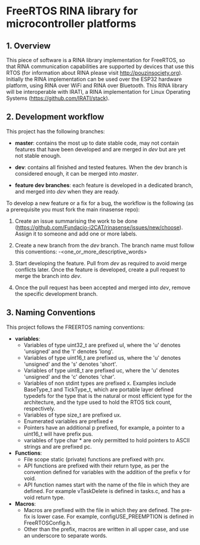FreeRTOS RINA library for microcontroller platforms
====

## 1. Overview
This piece of software is a RINA library implementation for FreeRTOS, 
so that RINA communication capabilities are supported by devices that 
use this RTOS (for information about RINA please visit 
http://pouzinsociety.org). Initially the RINA implementation can be used over the 
ESP32 hardware platform, using RINA over WiFi and RINA over Bluetooth.
This RINA library will be interoperable with IRATI, a RINA implementation
for Linux Operating Systems (https://github.com/IRATI/stack).

## 2. Development workflow
This project has the following branches:

* **master**: contains the most up to date stable code, may not contain features 
that have been developed and are merged in *dev* but are yet not stable enough.

* **dev**: contains all finished and tested features. When the dev branch is 
considered enough, it can be merged into *master*.

* **feature dev branches**: each feature is developed in a dedicated branch, and 
merged into *dev* when they are ready.

To develop a new feature or a fix for a bug, the workflow is the following (as a 
prerequisite you must fork the main rinasense repo):

1. Create an issue summarising the work to be done (https://github.com/Fundacio-i2CAT/rinasense/issues/new/choose). 
Assign it to someone and add one or more labels.

2. Create a new branch from the *dev* branch. The branch name must follow this 
conventions: <issue number>-<one_or_more_descriptive_words>

3. Start developing the feature. Pull from *dev* as required to avoid merge 
conflicts later. Once the feature is developed, create a pull request to merge
the branch into *dev*.

4. Once the pull request has been accepted and merged into *dev*, remove the 
specific development branch.

## 3. Naming Conventions
This project follows the FREERTOS naming conventions:
* **variables**:
    - Variables of type uint32_t are prefixed ul, where the 'u' denotes 'unsigned' and the 'l' denotes 'long'.
    - Variables of type uint16_t are prefixed us, where the 'u' denotes 'unsigned' and the 's' denotes 'short'.
    - Variables of type uint8_t are prefixed uc, where the 'u' denotes 'unsigned' and the 'c' denotes 'char'.
    - Variables of non stdint types are prefixed x. Examples include BaseType_t and TickType_t, which are portable layer defined typedefs for the type that is the natural or most efficient type for the architecture, and the type used to hold the RTOS tick count, respectively.
    - Variables of type size_t are prefixed ux.
    - Enumerated variables are prefixed e
    - Pointers have an additional p prefixed, for example, a pointer to a uint16_t will have prefix pus.
    - variables of type char * are only permitted to hold pointers to ASCII strings and are prefixed pc.
* **Functions**:
    - File scope static (private) functions are prefixed with prv. 
    - API functions are prefixed with their return type, as per the convention defined for variables with the addition of the prefix v for void.
    - API function names start with the name of the file in which they are defined. For example vTaskDelete is defined in tasks.c, and has a void return type.
* **Macros**:
    - Macros are prefixed with the file in which they are defined. The pre-fix is lower case. For example, configUSE_PREEMPTION is defined in FreeRTOSConfig.h.
    - Other than the prefix, macros are written in all upper case, and use an underscore to separate words.

